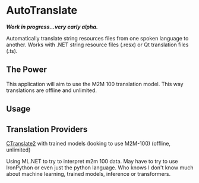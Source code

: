 # AutoTranslate
***Work in progress...very early alpha.***

Automatically translate string resources files from one spoken language to another. Works with .NET string resource files (.resx) or Qt translation files (.ts).

## The Power
This application will aim to use the M2M 100 translation model. This way translations are offline and unlimited.

## Usage

## Translation Providers
[CTranslate2](https://github.com/OpenNMT/CTranslate2) with trained models (looking to use M2M-100) (offline, unlimited)

Using ML.NET to try to interpret m2m 100 data. May have to try to use IronPython or even just the python language. Who knows I don't know much about machine learning, trained models, inference or transformers.
